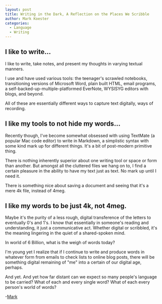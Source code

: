 ```yaml
---
layout: post
title: Writing in the Dark, A Reflection on the Places We Scribble
author: Mark Koester
categories:
  - Language
  - Writing
---
```


## I like to write...

I like to write, take notes, and present my thoughts in varying textual manners. 

I use and have used various tools: the teenager's scrawled notebooks, transitioning versions of Microsoft Word, plain built HTML, email programs, a self-backed-up-multiple-platformed EverNote, WYSISYG editors with blogs, and beyond. 

All of these are essentially different ways to capture text digitally, ways of recording.

## I like my tools to not hide my words...

Recently though, I've become somewhat obsessed with using TextMate (a popular Mac code editor) to write in Markdown, a simplistic syntax with some kind mark up for different things. It's a bit of post-modern primitive thing.

There is nothing inherently superior about one writing tool or space or form than another. But amongst all the cluttered files we hang on to, I find a certain pleasure in the ability to have my text just as text. No mark up until I need it. 

There is something nice about saving a document and seeing that it's a mere 4k file, instead of 4meg.

## I like my words to be just 4k, not 4meg. 

Maybe it's the purity of a less rough, digital transference of the letters to eventually 0's and 1's. I know that essentially in someone's reading and understanding, it just a communicative act. Whether digital or scribbled, it's the meaning lingering in the quiet of a shared-spoken mind. 

In world of 6 Billion, what is the weigh of words today? 

I'm young yet I realize that if I continue to write and produce words in whatever form from emails to check lists to online blog posts, there will be something digital remaining of "me" into a certain of our digital age, perhaps. 

And yet. And yet how far distant can we expect so many people's language to be carried? What of each and every single word? What of each every person's world of words?

-[Mark](http://github.com/markwk)